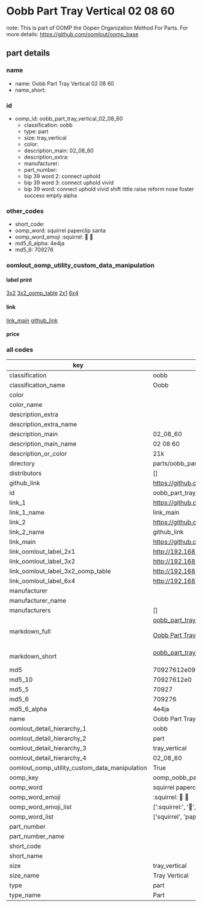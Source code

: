 # Oobb Part Tray Vertical 02 08 60  

note: This is part of OOMP the Oopen Organization Method For Parts. For more details: https://github.com/oomlout/oomp_base

##  part details





### name
* name: Oobb Part Tray Vertical 02 08 60
* name_short: 
### id
* oomp_id: oobb_part_tray_vertical_02_08_60
  * classification: oobb
  * type: part
  * size: tray_vertical
  * color: 
  * description_main: 02_08_60
  * description_extra: 
  * manufacturer: 
  * part_number: 
  * bip 39 word 2: connect uphold
  * bip 39 word 3: connect uphold vivid
  * bip 39 word: connect uphold vivid shift little raise reform nose foster success empty alpha

### other_codes
* short_code: 
* oomp_word: squirrel paperclip santa
* oomp_word_emoji :squirrel: :paperclip: :santa:
* md5_6_alpha: 4e4ja
* md5_6: 709276






### oomlout_oomp_utility_custom_data_manipulation
#### label print
[3x2](http://192.168.1.245:1112/?label=oomp%204e4ja)
[3x2_oomp_table](http://192.168.1.107:1112/?label=oomp%204e4ja)
[2x1](http://192.168.1.242:1112/?label=oomp%204e4ja)
[6x4](http://192.168.1.55:1112/?label=oomp%204e4ja)    

#### link

[link_main](https://github.com/oomlout/oomlout_oomp_current_version_messy/tree/main/parts/oobb_part_tray_vertical_02_08_60) [github_link](https://github.com/oomlout/oomlout_oomp_part_src/tree/main/parts/oobb_part_tray_vertical_02_08_60)                             

#### price







### all codes 
| key | value |  
| --- | --- |  
| classification | oobb |  
| classification_name | Oobb |  
| color |  |  
| color_name |  |  
| description_extra |  |  
| description_extra_name |  |  
| description_main | 02_08_60 |  
| description_main_name | 02 08 60 |  
| description_or_color | 21k |  
| directory | parts/oobb_part_tray_vertical_02_08_60 |  
| distributors | [] |  
| github_link | https://github.com/oomlout/oomlout_oomp_part_src/tree/main/parts/oobb_part_tray_vertical_02_08_60 |  
| id | oobb_part_tray_vertical_02_08_60 |  
| link_1 | https://github.com/oomlout/oomlout_oomp_current_version_messy/tree/main/parts/oobb_part_tray_vertical_02_08_60 |  
| link_1_name | link_main |  
| link_2 | https://github.com/oomlout/oomlout_oomp_part_src/tree/main/parts/oobb_part_tray_vertical_02_08_60 |  
| link_2_name | github_link |  
| link_main | https://github.com/oomlout/oomlout_oomp_current_version_messy/tree/main/parts/oobb_part_tray_vertical_02_08_60 |  
| link_oomlout_label_2x1 | http://192.168.1.242:1112/?label=oomp%204e4ja |  
| link_oomlout_label_3x2 | http://192.168.1.245:1112/?label=oomp%204e4ja |  
| link_oomlout_label_3x2_oomp_table | http://192.168.1.107:1112/?label=oomp%204e4ja |  
| link_oomlout_label_6x4 | http://192.168.1.55:1112/?label=oomp%204e4ja |  
| manufacturer |  |  
| manufacturer_name |  |  
| manufacturers | [] |  
| markdown_full | [oobb_part_tray_vertical_02_08_60](https://github.com/oomlout/oomlout_oomp_current_version_messy/tree/main/parts/oobb_part_tray_vertical_02_08_60)<br>[](https://github.com/oomlout/oomlout_oomp_current_version_messy/tree/main/parts/oobb_part_tray_vertical_02_08_60)<br>[Oobb Part Tray Vertical 02 08 60](https://github.com/oomlout/oomlout_oomp_current_version_messy/tree/main/parts/oobb_part_tray_vertical_02_08_60)<br><br> |  
| markdown_short | [oobb_part_tray_vertical_02_08_60](https://github.com/oomlout/oomlout_oomp_current_version_messy/tree/main/parts/oobb_part_tray_vertical_02_08_60)<br><br> |  
| md5 | 70927612e096768ac4c14c5dea7bb179 |  
| md5_10 | 70927612e0 |  
| md5_5 | 70927 |  
| md5_6 | 709276 |  
| md5_6_alpha | 4e4ja |  
| name | Oobb Part Tray Vertical 02 08 60 |  
| oomlout_detail_hierarchy_1 | oobb |  
| oomlout_detail_hierarchy_2 | part |  
| oomlout_detail_hierarchy_3 | tray_vertical |  
| oomlout_detail_hierarchy_4 | 02_08_60 |  
| oomlout_oomp_utility_custom_data_manipulation | True |  
| oomp_key | oomp_oobb_part_tray_vertical_02_08_60 |  
| oomp_word | squirrel paperclip santa |  
| oomp_word_emoji | :squirrel: :paperclip: :santa: |  
| oomp_word_emoji_list | [':squirrel:', ':paperclip:', ':santa:'] |  
| oomp_word_list | ['squirrel', 'paperclip', 'santa'] |  
| part_number |  |  
| part_number_name |  |  
| short_code |  |  
| short_name |  |  
| size | tray_vertical |  
| size_name | Tray Vertical |  
| type | part |  
| type_name | Part |  
